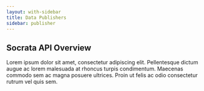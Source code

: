 ```yaml
---
layout: with-sidebar
title: Data Publishers
sidebar: publisher
---
```


## Socrata API Overview

Lorem ipsum dolor sit amet, consectetur adipiscing elit. Pellentesque dictum augue ac lorem malesuada at rhoncus turpis condimentum. Maecenas commodo sem ac magna posuere ultrices. Proin ut felis ac odio consectetur rutrum vel quis sem.

